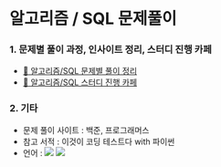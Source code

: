 # 알고리즘 / SQL 문제풀이

### 1. 문제별 풀이 과정, 인사이트 정리, 스터디 진행 카페
  - [🔗 알고리즘/SQL 문제별 풀이 정리](https://blog.naver.com/2hannseok)
  - [🔗 알고리즘/SQL 스터디 진행 카페](https://m.cafe.naver.com/ca-fe/asacalgorithm)

### 2. 기타
  - 문제 풀이 사이트 : 백준, 프로그래머스
  - 참고 서적 : 이것이 코딩 테스트다 with 파이썬
  - 언어 : <img src="https://img.shields.io/badge/Python-3776AB?style=for-the-badge&logo=Python&logoColor=white"> <img src="https://img.shields.io/badge/MySQL-4479A1?style=for-the-badge&logo=MySQL&logoColor=white">
